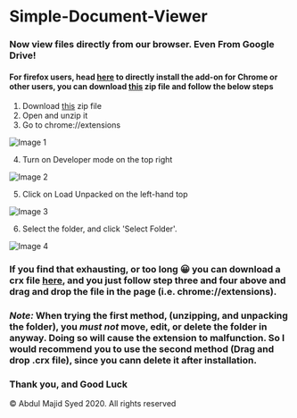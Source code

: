# Simple-Document-Viewer
### Now view files directly from our browser. Even From Google Drive!
#### For firefox users, head [here](https://addons.mozilla.org/en-US/firefox/addon/simple-document-viewer/) to directly install the add-on for Chrome or other users, you can download [this](https://github.com/Abdul-Majid-Syed/Simple-Document-Viewer/archive/main.zip) zip file and follow the below steps

1. Download [this](https://github.com/Abdul-Majid-Syed/Simple-Document-Viewer/archive/main.zip) zip file
2. Open and unzip it
3. Go to  chrome://extensions 

![Image 1](https://codehs.com/uploads/82de16e746c3523a3ce5e1b233cdfc38)

4. Turn on Developer mode on the top right

![Image 2](https://codehs.com/uploads/03566c7f9adeaea52960f57ee635c5b0)
       
5.   Click on Load Unpacked on the left-hand top

![Image 3](https://codehs.com/uploads/8c549e61d58dceb4a07aa6cb2680259c)

6. Select the folder, and click 'Select Folder'. 
 
![Image 4](https://codehs.com/uploads/e073a38a9786ee0f49d4c47a1ab528cf)

### If you find that exhausting, or too long :grinning: you can download a crx file [here](https://github.com/Abdul-Majid-Syed/Simple-Document-Viewer/blob/main/Document%20Viewer.crx?raw=true), and you just follow step three and four above and drag and drop the file in the page (i.e. chrome://extensions). 

### *Note:* When trying the first method, (unzipping, and unpacking the folder), you *_must not_* move, edit, or delete the folder in anyway. Doing so will cause the extension to malfunction. So I would recommend you to use the second method (Drag and drop .crx file), since you cann delete it after installation. 

### Thank you, and Good Luck

&copy; Abdul Majid Syed 2020. All rights reserved
